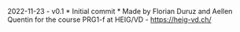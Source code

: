 2022-11-23 - v0.1
    * Initial commit
    * Made by Florian Duruz and Aellen Quentin for the course PRG1-f at HEIG/VD - https://heig-vd.ch/
